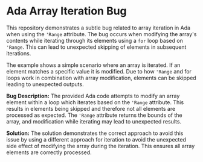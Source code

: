 # Ada Array Iteration Bug

This repository demonstrates a subtle bug related to array iteration in Ada when using the `'Range` attribute.  The bug occurs when modifying the array's contents while iterating through its elements using a `for` loop based on `'Range`.  This can lead to unexpected skipping of elements in subsequent iterations.

The example shows a simple scenario where an array is iterated. If an element matches a specific value it is modified. Due to how `'Range` and for loops work in combination with array modification, elements can be skipped leading to unexpected outputs.

**Bug Description:** The provided Ada code attempts to modify an array element within a loop which iterates based on the `'Range` attribute. This results in elements being skipped and therefore not all elements are processed as expected.  The `'Range` attribute returns the bounds of the array, and modification while iterating may lead to unexpected results.

**Solution:**  The solution demonstrates the correct approach to avoid this issue by using a different approach for iteration to avoid the unexpected side effect of modifying the array during the iteration.  This ensures all array elements are correctly processed.